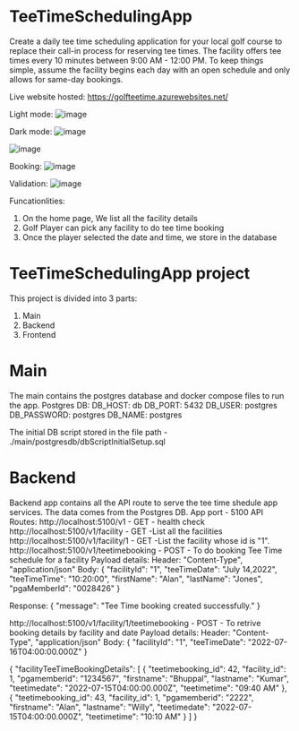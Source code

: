# TeeTimeSchedulingApp
Create a daily tee time scheduling application for your local golf course to replace their call-in process for reserving tee times. The facility offers tee times every 10 minutes between 9:00 AM - 12:00 PM. To keep things simple, assume the facility begins each day with an open schedule and only allows for same-day bookings.

Live website hosted:
https://golfteetime.azurewebsites.net/

Light mode:
![image](https://user-images.githubusercontent.com/4120729/179426691-426103f8-34b1-4739-ae26-30ac011d6555.png)

Dark mode:
![image](https://user-images.githubusercontent.com/4120729/179426699-72471ea7-51b6-45f3-a65f-605b1ccd2800.png)

![image](https://user-images.githubusercontent.com/4120729/179426770-d36ab13b-edde-4890-97c0-fa564bc8b8f0.png)

Booking:
![image](https://user-images.githubusercontent.com/4120729/179426802-84b0a0b6-d754-4b07-bc61-1504927168b3.png)

Validation:
![image](https://user-images.githubusercontent.com/4120729/179426852-7683718d-4ccf-4764-8a10-19c514c16b05.png)


Funcationlities:
1) On the home page, We list all the facility details
2) Golf Player can pick any facility to do tee time booking
3) Once the player selected the date and time, we store in the database

# TeeTimeSchedulingApp project
This project is divided into 3 parts:
  1) Main
  2) Backend
  3) Frontend

# Main
The main contains the postgres database and docker compose files to run the app.
Postgres DB:
DB_HOST: db
DB_PORT: 5432
DB_USER: postgres
DB_PASSWORD: postgres
DB_NAME: postgres

The initial DB script stored in the file path - ./main/postgresdb/dbScriptInitialSetup.sql
    

# Backend
Backend app contains all the API route to serve the tee time shedule app services. The data comes from the Postgres DB.
App port - 5100
API Routes:
http://localhost:5100/v1 - GET - health check
http://localhost:5100/v1/facility - GET -List all the facilities
http://localhost:5100/v1/facility/1 - GET -List the facility whose id is "1".
http://localhost:5100/v1/teetimebooking - POST - To do booking Tee Time schedule for a facility
Payload details:
Header:
"Content-Type", "application/json"
Body:
{
    "facilityId": "1",
    "teeTimeDate": "July 14,2022",
    "teeTimeTime": "10:20:00",
    "firstName": "Alan",
    "lastName": "Jones",
    "pgaMemberId": "0028426"
}

Response:
{
    "message": "Tee Time booking created successfully."
}

http://localhost:5100/v1/facility/1/teetimebooking - POST - To retrive booking details by facility and date
Payload details:
Header:
"Content-Type", "application/json"
Body:
{
    "facilityId": "1",
    "teeTimeDate": "2022-07-16T04:00:00.000Z"
}


{
    "facilityTeeTimeBookingDetails": [
        {
            "teetimebooking_id": 42,
            "facility_id": 1,
            "pgamemberid": "1234567",
            "firstname": "Bhuppal",
            "lastname": "Kumar",
            "teetimedate": "2022-07-15T04:00:00.000Z",
            "teetimetime": "09:40 AM"
        },
        {
            "teetimebooking_id": 43,
            "facility_id": 1,
            "pgamemberid": "2222",
            "firstname": "Alan",
            "lastname": "Willy",
            "teetimedate": "2022-07-15T04:00:00.000Z",
            "teetimetime": "10:10 AM"
        }
    ]
}


